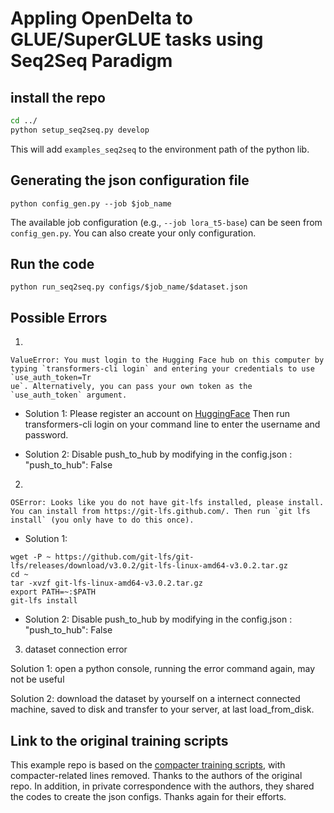 # Appling OpenDelta to GLUE/SuperGLUE tasks using Seq2Seq Paradigm


## install the repo
```bash
cd ../
python setup_seq2seq.py develop
```
This will add `examples_seq2seq` to the environment path of the python lib.

## Generating the json configuration file

```
python config_gen.py --job $job_name

```
The available job configuration (e.g., `--job lora_t5-base`) can be seen from `config_gen.py`. You can also
create your only configuration.


## Run the code

```
python run_seq2seq.py configs/$job_name/$dataset.json
```

## Possible Errors

1. 
```
ValueError: You must login to the Hugging Face hub on this computer by typing `transformers-cli login` and entering your credentials to use `use_auth_token=Tr
ue`. Alternatively, you can pass your own token as the `use_auth_token` argument.
```
- Solution 1: Please register an account on [HuggingFace](https://huggingface.co/) 
Then run transformers-cli login on your command line to enter the username and password.

- Solution 2: Disable push_to_hub by modifying in the config.json : "push_to_hub": False

2. 
```
OSError: Looks like you do not have git-lfs installed, please install. You can install from https://git-lfs.github.com/. Then run `git lfs install` (you only have to do this once).
```

- Solution 1:
```
wget -P ~ https://github.com/git-lfs/git-lfs/releases/download/v3.0.2/git-lfs-linux-amd64-v3.0.2.tar.gz
cd ~
tar -xvzf git-lfs-linux-amd64-v3.0.2.tar.gz
export PATH=~:$PATH
git-lfs install
```

- Solution 2: Disable push_to_hub by modifying in the config.json : "push_to_hub": False


3. dataset connection error

Solution 1: open a python console, running the error command again, may not be useful

Solution 2: download the dataset by yourself on a internect connected machine, saved to disk and transfer to your server, at last load_from_disk.


## Link to the original training scripts
This example repo is based on the [compacter training scripts](https://github.com/rabeehk/compacter), with compacter-related lines removed. Thanks to the authors of the original repo. In addition, in private correspondence with the authors, they shared the codes to create the json configs. Thanks again for their efforts. 
